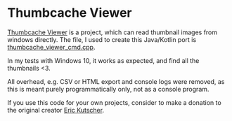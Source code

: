 # Thumbcache Viewer

[Thumbcache Viewer](https://github.com/thumbcacheviewer/thumbcacheviewer) is a project, which can read thumbnail images from windows directly.
The file, I used to create this Java/Kotlin port is [thumbcache_viewer_cmd.cpp](https://github.com/thumbcacheviewer/thumbcacheviewer/blob/master/thumbcache_viewer_cmd/thumbcache_viewer_cmd.cpp).

In my tests with Windows 10, it works as expected, and find all the thumbnails <3.

All overhead, e.g. CSV or HTML export and console logs were removed, as this is meant purely programmatically only, not as a console program.

If you use this code for your own projects, consider to make a donation to the original creator [Eric Kutscher](https://www.paypal.com/cgi-bin/webscr?cmd=_donations&business=B8KT7Z87ECW66&lc=US&item_name=Thumbs%20Viewer&currency_code=USD&bn=PP%2dDonationsBF%3abtn_donateCC_LG%2egif%3aNonHosted).